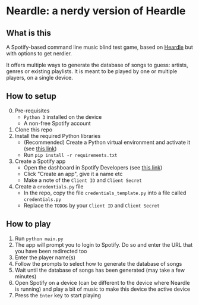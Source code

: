 # Neardle: a nerdy version of Heardle

## What is this

A Spotify-based command line music blind test game, based on [Heardle](https://www.heardle.app) but with options to get nerdier.

It offers multiple ways to generate the database of songs to guess: artists, genres or existing playlists. It is meant to be played by one or multiple players, on a single device.

## How to setup

0. Pre-requisites
    - `Python 3` installed on the device
    - A non-free Spotify account
1. Clone this repo
2. Install the required Python libraries
    - (Recommended) Create a Python virtual environment and activate it (see [this link](https://docs.python.org/3/library/venv.html))
    - Run `pip install -r requirements.txt`
3. Create a Spotify app
    - Open the dashboard in Spotify Developers (see [this link](https://developer.spotify.com/dashboard/))
    - Click "Create an app", give it a name etc
    - Make a note of the `Client ID` and `Client Secret`
4. Create a `credentials.py` file
    - In the repo, copy the file `credentials_template.py` into a file called `credentials.py`
    - Replace the `TODO`s by your `Client ID` and `Client Secret`


## How to play

1. Run `python main.py`
2. The app will prompt you to login to Spotify. Do so and enter the URL that you have been redirected too
3. Enter the player name(s)
4. Follow the prompts to select how to generate the database of songs
5. Wait until the database of songs has been generated (may take a few minutes)
6. Open Spotify on a device (can be different to the device where Neardle is running) and play a bit of music to make this device the active device
7. Press the `Enter` key to start playing
